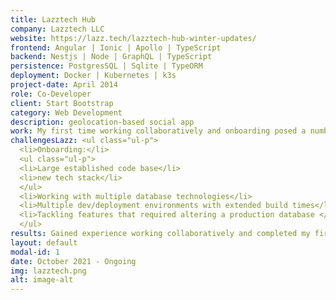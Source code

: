 ```yaml
---
title: Lazztech Hub
company: Lazztech LLC
website: https://lazz.tech/lazztech-hub-winter-updates/
frontend: Angular | Ionic | Apollo | TypeScript
backend: Nestjs | Node | GraphQL | TypeScript
persistence: PostgresSQL | Sqlite | TypeORM
deployment: Docker | Kubernetes | k3s
project-date: April 2014
role: Co-Developer
client: Start Bootstrap
category: Web Development
description: geolocation-based social app
work: My first time working collaboratively and onboarding posed a number of challenges due to the large established code base and the lack of any prior experience in it. Quickly though, I implemented a performance improvement feature to paginate in-app notifications. Thereafter, in the process of adding a feature to streamline inviting friends, I implemented migrations, and set a pattern for future migrations using multiple database technologies with TypeORM. This included rolling the update in a data safe way to the production database.
challengesLazz: <ul class="ul-p">
  <li>Onboarding:</li>
  <ul class="ul-p">
  <li>Large established code base</li>
  <li>new tech stack</li>
  </ul>
  <li>Working with multiple database technologies</li>
  <li>Multiple dev/deployment environments with extended build times</li>
  <li>Tackling features that required altering a production database </li>
  </ul>
results: Gained experience working collaboratively and completed my first onboarding process, while learning a new stack. Contributed meaningful improvements to backend & frontend code base, and greatly increased confidence in my skill level.
layout: default
modal-id: 1
date: October 2021 - Ongoing
img: lazztech.png
alt: image-alt
---
```


